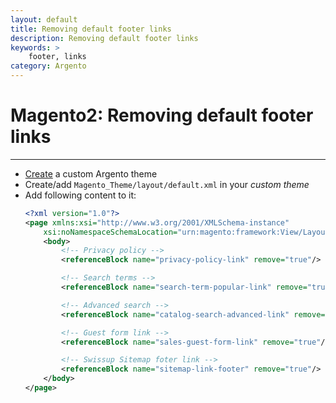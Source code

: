 ```yaml
---
layout: default
title: Removing default footer links
description: Removing default footer links
keywords: >
    footer, links
category: Argento
---
```


# Magento2: Removing default footer links
---

  * [Create](http://docs.swissuplabs.com/m2/argento/customization/custom-theme/#create-custom-theme) a custom Argento theme
  * Create/add `Magento_Theme/layout/default.xml` in your _custom theme_
  * Add following content to it:
    ```xml
    <?xml version="1.0"?>
    <page xmlns:xsi="http://www.w3.org/2001/XMLSchema-instance"
        xsi:noNamespaceSchemaLocation="urn:magento:framework:View/Layout/etc/page_configuration.xsd">
        <body>
            <!-- Privacy policy -->
            <referenceBlock name="privacy-policy-link" remove="true"/>

            <!-- Search terms -->
            <referenceBlock name="search-term-popular-link" remove="true"/>

            <!-- Advanced search -->
            <referenceBlock name="catalog-search-advanced-link" remove="true"/>

            <!-- Guest form link -->
            <referenceBlock name="sales-guest-form-link" remove="true"/>

            <!-- Swissup Sitemap foter link -->
            <referenceBlock name="sitemap-link-footer" remove="true"/>
        </body>
    </page>
    ```